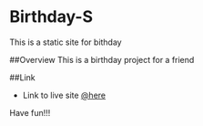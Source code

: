 # Birthday-S
This is a static site for bithday

##Overview
This is a birthday project for a friend

##Link
- Link to live site [@here](https://justicejatau.github.io/Birthday-S/)

Have fun!!!
